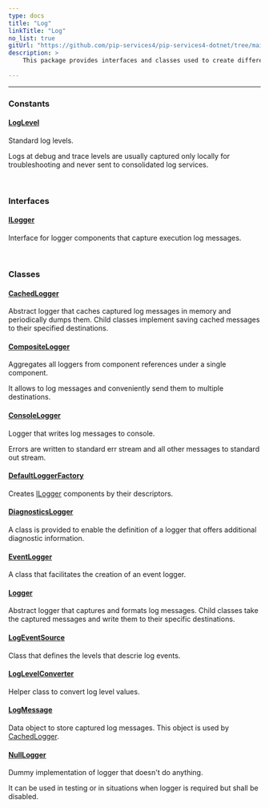 ```yaml
---
type: docs
title: "Log"
linkTitle: "Log"
no_list: true
gitUrl: "https://github.com/pip-services4/pip-services4-dotnet/tree/main/pip-services4-observability-dotnet"
description: >
    This package provides interfaces and classes used to create different types of loggers.
 
---
```

---

<div class="module-body"> 

### Constants

#### [LogLevel](log_level)
Standard log levels.

Logs at debug and trace levels are usually captured
only locally for troubleshooting
and never sent to consolidated log services.

<br>

### Interfaces

#### [ILogger](ilogger)
Interface for logger components that capture execution log messages.

<br>

### Classes

#### [CachedLogger](cached_logger)
Abstract logger that caches captured log messages in memory and periodically dumps them.
Child classes implement saving cached messages to their specified destinations.


#### [CompositeLogger](composite_logger)
Aggregates all loggers from component references under a single component.

It allows to log messages and conveniently send them to multiple destinations. 

#### [ConsoleLogger](console_logger)
Logger that writes log messages to console.

Errors are written to standard err stream
and all other messages to standard out stream.

#### [DefaultLoggerFactory](default_logger_factory)
Creates [ILogger](ilogger) components by their descriptors.

#### [DiagnosticsLogger](diagnostics_logger)
A class is provided to enable the definition of a logger that offers additional diagnostic information.

#### [EventLogger](event_logger)
A class that facilitates the creation of an event logger.

#### [Logger](logger)
Abstract logger that captures and formats log messages.
Child classes take the captured messages and write them to their specific destinations.

#### [LogEventSource](log_event_source)
Class that defines the levels that descrie log events.

#### [LogLevelConverter](log_level_converter)
Helper class to convert log level values.


#### [LogMessage](log_message)
Data object to store captured log messages.
This object is used by [CachedLogger](cached_logger).


#### [NullLogger](null_logger)
Dummy implementation of logger that doesn't do anything.

It can be used in testing or in situations when logger is required
but shall be disabled.


</div>


